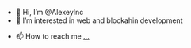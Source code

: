 - 👋 Hi, I’m @AlexeyInc
- 👀 I’m interested in web and blockahin development 
<!--- - 🌱 I’m currently learning Golang
- 💞️ I’m looking to collaborate on ...
--->
- 📫 How to reach me [...](https://www.linkedin.com/in/alexeyovs/)

<!---
AlexeyInc/AlexeyInc is a ✨ special ✨ repository because its `README.md` (this file) appears on your GitHub profile.
You can click the Preview link to take a look at your changes.
--->
